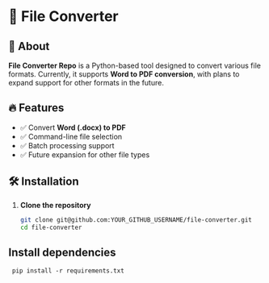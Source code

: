 # 📄 File Converter

## 🚀 About
**File Converter Repo** is a Python-based tool designed to convert various file formats. Currently, it supports **Word to PDF conversion**, with plans to expand support for other formats in the future.

## 🔥 Features
- ✅ Convert **Word (.docx) to PDF**
- ✅ Command-line file selection
- ✅ Batch processing support
- ✅ Future expansion for other file types

## 🛠️ Installation
1. **Clone the repository**  
   ```bash
   git clone git@github.com:YOUR_GITHUB_USERNAME/file-converter.git
   cd file-converter
   
## Install dependencies
   ```
    pip install -r requirements.txt
